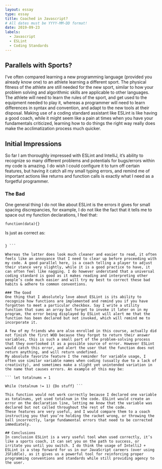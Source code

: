 ```yaml
---
layout: essay
type: essay
title: Coached in Javascript?
# All dates must be YYYY-MM-DD format!
date: 2019-09-23
labels:
  - Javascript
  - ESLint
  - Coding Standards
---
```


## Parallels with Sports?
I’ve often compared learning a new programming language (provided you already know one) to an athlete learning a different sport. The physical fitness of the athlete are still needed for the new sport, similar to how your problem solving and algorithmic skills are applicable to other languages. The athlete will need to learn the rules of the sport, and get used to the equipment needed to play it, whereas a programmer will need to learn differences in syntax and convention, and adapt to the new tools at their disposal. Making use of a coding standard assistant like ESLint is like having a good coach, while it might seem like a pain at times when you have your fundamentals criticized, learning how to do things the right way really does make the acclimatization process much quicker.

## Initial Impressions
So far I am thoroughly impressed with ESLint and IntelliJ, it’s ability to recognize so many different problems and potentials for bugs/errors within my code is amazing. I do wish I could configure it to turn off certain features, but having it catch all my small typing errors, and remind me of important actions like returns and function calls is exactly what I need as a forgetful programmer.

### The Bad
 One general thing I do not like about ESLint is the errors it gives for small spacing discrepancies, for example, I do not like the fact that it tells me to space out my function declarations, I feel that:

``` function(data){} ``` 

Is just as correct as:

``` function (data) {

} ```

Whereas the latter does look much cleaner and easier to read, it often feels like an annoyance that I need to clear up before proceeding with my code. A good parallel here, is a coach telling a player to adjust their stance very slightly, while it is a good practice to have, it can often feel like nagging. I do however understand that a universal coding standard is good as it makes reading and interpreting other people’s code much easier and will try my best to correct these bad habits & adhere to common conventions.

### The Good
One thing that I absolutely love about ESLint is its ability to recognize how functions are implemented and remind you if you have forgotten to meet a particular checkbox. Say I write a utility function that sums an array but forget to invoke it later on in my program, the error being displayed by ESLint will alert me that the function has been declared but not invoked, which will remind me to incorporate it.

A few of my friends who are also enrolled in this course, actually did not finish the first WOD because they forgot to return their answer variables, this is such a small part of the problem-solving process that they overlooked it as a possible source of error. However ESLint would catch this error, and alert the user that the function does not return anything, and will return undefined.
My absolute favorite feature I the reminder for variable usage, I often use similar variable names when coding (usually due to a lack of creativity), and sometimes make a slight yet unintended variation in the name that causes errors. An example of this may be:

``` let totalnums = 1

While (totalnum != 1) {Do stuff} ```

This function would not work correctly because I declared one variable as totalnums, yet used totalnum in the code. ESLint would create an error on the declaration line, letting me know that the variable was declared but not called throughout the rest of the code. 
These features are very useful, and I would compare them to a coach instructing you that you’re holding the racket wrong, or throwing the ball incorrectly, large fundamental errors that need to be corrected immediately. 

## Conclusions
In conclusion ESLint is a very useful tool when used correctly, it’s like a sports coach, it can set you on the path to success, or irritate you until you switch. I do think the usage of IntelliJ + ESLint is a step forward for us in our JavaScript careers (over using JSFiddle), as it gives us a powerful tool for reinforcing proper programming conventions and standards while still providing agency to the user. 


